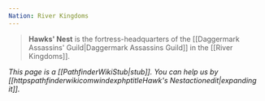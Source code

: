 ```yaml
---
Nation: River Kingdoms
---
```


> **Hawks' Nest** is the fortress-headquarters of the [[Daggermark Assassins' Guild|Daggermark Assassins Guild]] in the [[River Kingdoms]].



*This page is a [[PathfinderWikiStub|stub]]. You can help us by [[httpspathfinderwikicomwindexphptitleHawk's Nestactionedit|expanding it]].*







